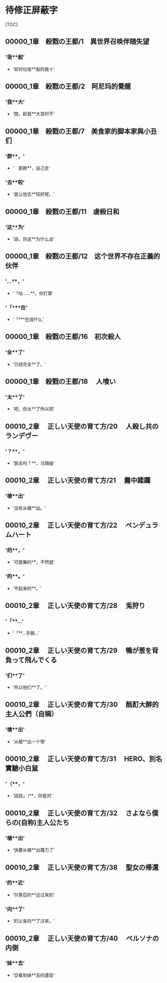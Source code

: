 # 待修正屏蔽字

[TOC]

## 00000_1章　殺戮の王都/1　異世界召唤伴随失望

### '圾**般'

- '却対垃圾**般的我十'


## 00000_1章　殺戮の王都/2　阿尼玛的覺醒

### '我**大'

- '間，趁我**大意时不'


## 00000_1章　殺戮の王都/7　美食家的脚本家與小丑们

### '群**，'

- '　那群**，自己走'

### '去**较'

- '是让他去**较好呢。'


## 00000_1章　殺戮の王都/11　虐殺日和

### '这**为'

- '詰，你这**为什么会'


## 00000_1章　殺戮の王都/12　这个世界不存在正義的伙伴

### '…**，'

- '「咕……**，你打算'

### '「***在'

- '「***在說什么'


## 00000_1章　殺戮の王都/16　初次殺人

### '全**了'

- '已经完全**了。'


## 00000_1章　殺戮の王都/18 　人喰い

### '太**了'

- '吧，你太**了所以把'


## 00010_2章 　正しい天使の育て方/20 　人殺し共のランデヴー

### '？**，'

- '狙击吗？**，乌璐緹'


## 00010_2章 　正しい天使の育て方/21 　霧中蹂躙

### '槍**出'

- '没有从槍**出。'


## 00010_2章 　正しい天使の育て方/22 　ペンデュラムハート

### '的**，'

- '可救藥的**，不然就'

### '的**。'

- '不起来的**。'


## 00010_2章 　正しい天使の育て方/28 　兎狩り

### '「**…'

- '「**…手腕…'


## 00010_2章 　正しい天使の育て方/29 　鴨が葱を背負って飛んでくる

### '们**了'

- '所以他们**了。'


## 00010_2章 　正しい天使の育て方/30 　酩酊大醉的主人公們（自稱）

### '槍**出'

- '从槍**出一个带'


## 00010_2章 　正しい天使の育て方/31 　HERO、別名實驗小白鼠

### '（**，'

- '詰詰」（**，你是対'


## 00010_2章 　正しい天使の育て方/32 　さよなら僕らの(自称)主人公たち

### '槍**出'

- '快要从槍**出魔力了'


## 00010_2章 　正しい天使の育て方/38 　聖女の帰還

### '的**近'

- '尔萊亞的**近过来的'

### '向**了'

- '的父亲向**了过来，'


## 00010_2章 　正しい天使の育て方/40 　ペルソナの内側

### '妹**去'

- '亞看到妹**去的遺容'
